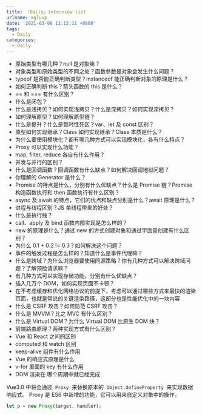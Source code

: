 ```yaml
---
title: 「Daily」interview list
urlname: xgluvp
date: '2021-03-08 11:12:11 +0800'
tags:
  - Daily
categories:
  - Daily
---
```


- 原始类型有哪几种？null 是对象嘛？
- 对象类型和原始类型的不同之处？函数参数是对象会发生什么问题？
- typeof 是否能正确判断类型？instanceof 能正确判断对象的原理是什么？
- 如何正确判断 this？箭头函数的 this 是什么？
- == 和 === 有什么区别？
- 什么是闭包？
- 什么是浅拷贝？如何实现浅拷贝？什么是深拷贝？如何实现深拷贝？
- 如何理解原型？如何理解原型链？
- 什么是提升？什么是暂时性死区？var、let 及 const 区别？
- 原型如何实现继承？Class 如何实现继承？Class 本质是什么？
- 为什么要使用模块化？都有哪几种方式可以实现模块化，各有什么特点？
- Proxy 可以实现什么功能？
- map, filter, reduce 各自有什么作用？
- 并发与并行的区别？
- 什么是回调函数？回调函数有什么缺点？如何解决回调地狱问题？
- 你理解的 Generator 是什么？
- Promise 的特点是什么，分别有什么优缺点？什么是 Promise 链？Promise 构造函数执行和 then 函数执行有什么区别？
- async 及 await 的特点，它们的优点和缺点分别是什么？await 原理是什么？
- 进程与线程区别？JS 单线程带来的好处？
- 什么是执行栈？
- call、apply 及 bind 函数内部实现是怎么样的？
- new 的原理是什么？通过 new 的方式创建对象和通过字面量创建有什么区别？
- 为什么 0.1 + 0.2 != 0.3？如何解决这个问题？
- 事件的触发过程是怎么样的？知道什么是事件代理嘛？
- 什么是跨域？为什么浏览器要使用同源策略？你有几种方式可以解决跨域问题？了解预检请求嘛？
- 有几种方式可以实现存储功能，分别有什么优缺点？
- 插入几万个 DOM，如何实现页面不卡顿？
- 在不考虑缓存和优化网络协议的前提下，考虑可以通过哪些方式来最快的渲染页面，也就是常说的关键渲染路径，这部分也是性能优化中的一块内容
- 什么是 CSRF 攻击？如何防范 CSRF 攻击？
- 什么是 MVVM？比之 MVC 有什么区别？
- 什么是 Virtual DOM？为什么 Virtual DOM 比原生 DOM 快？
- 前端路由原理？两种实现方式有什么区别？
- Vue 和 React 之间的区别
- computed 和 watch 区别
- keep-alive 组件有什么作用
- Vue 的响应式原理是什么
- v-for 里面的 key 有什么作用
- DOM 渲染在 哪个周期中就已经完成

Vue3.0 中将会通过  `Proxy`  来替换原本的  `Object.defineProperty`  来实现数据响应式。 Proxy 是 ES6 中新增的功能，它可以用来自定义对象中的操作。

```javascript
let p = new Proxy(target, handler);
```
